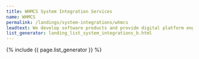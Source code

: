 ```yaml
---
title: WHMCS System Integration Services
name: WHMCS
permalink: /landings/system-integrations/whmcs
leadtext: We develop software products and provide digital platform engineering services in across Australia, New Zeland and Asia
list_generator: landing_list_system_integrations_b.html
---
```

{% include {{ page.list_generator }} %}